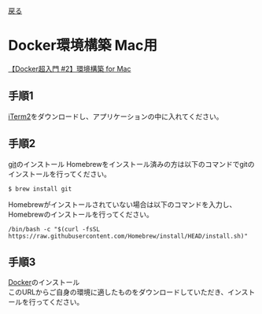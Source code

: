 [戻る](環境構築.md)
# Docker環境構築 Mac用

[【Docker超入門 #2】環境構築 for Mac](https://www.youtube.com/watch?v=OQ5m9iEbRu0&t=0s)

## 手順1
[iTerm2](https://iterm2.com/)をダウンロードし、アプリケーションの中に入れてください。<br>

## 手順2
[git](https://git-scm.com/download/mac)のインストール
Homebrewをインストール済みの方は以下のコマンドでgitのインストールを行ってください。<br>
```
$ brew install git
```
Homebrewがインストールされていない場合は以下のコマンドを入力し、Homebrewのインストールを行ってください。
```
/bin/bash -c "$(curl -fsSL https://raw.githubusercontent.com/Homebrew/install/HEAD/install.sh)"
```

## 手順3
[Docker](https://www.docker.com/get-started/)のインストール<br>
このURLからご自身の環境に適したものをダウンロードしていただき、インストールを行ってください。